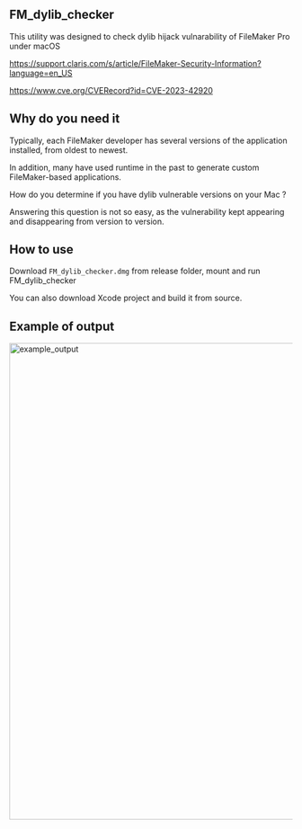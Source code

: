 ## FM_dylib_checker

This utility was designed to check dylib hijack vulnarability of FileMaker Pro under macOS

https://support.claris.com/s/article/FileMaker-Security-Information?language=en_US

https://www.cve.org/CVERecord?id=CVE-2023-42920


## Why do you need it

Typically, each FileMaker developer has several versions of the application installed, from oldest to newest.

In addition, many have used runtime in the past to generate custom FileMaker-based applications. 

How do you determine if you have dylib vulnerable versions on your Mac ? 

Answering this question is not so easy, as the vulnerability kept appearing and disappearing from version to version.

## How to use

Download `FM_dylib_checker.dmg` from release folder, mount and run FM_dylib_checker 

You can also download Xcode project and build it from source.

## Example of output

<img width="848" alt="example_output" src="https://github.com/user-attachments/assets/00acecd5-8919-4b7b-b796-b38dce67747c">
